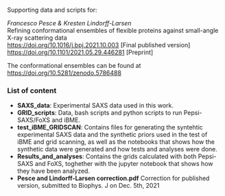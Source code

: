 Supporting data and scripts for:

*Francesco Pesce & Kresten Lindorff-Larsen*\
Refining conformational ensembles of flexible proteins against small-angle X-ray scattering data\
https://doi.org/10.1016/j.bpj.2021.10.003 [Final published version]\
https://doi.org/10.1101/2021.05.29.446281 [Preprint]

The conformational ensembles can be found at https://doi.org/10.5281/zenodo.5786488

### List of content
- **SAXS_data**: Experimental SAXS data used in this work.
- **GRID_scripts**: Data, bash scripts and python scripts to run Pepsi-SAXS/FoXS and iBME.
- **test_iBME_GRIDSCAN**: Contains files for generating the syntehtic experimental SAXS data and the synthetic priors used in the test of iBME and grid scanning, as well as the notebooks that shows how the synthetic data were generated and how tests and analyses were done.
- **Results_and_analyses**: Contains the grids calculated with both Pepsi-SAXS and FoXS, toghether with the jupyter notebook that shows how they have been analyzed.
- **Pesce and Lindorff-Larsen correction.pdf** Correction for published version, submitted to Biophys. J on Dec. 5th, 2021
